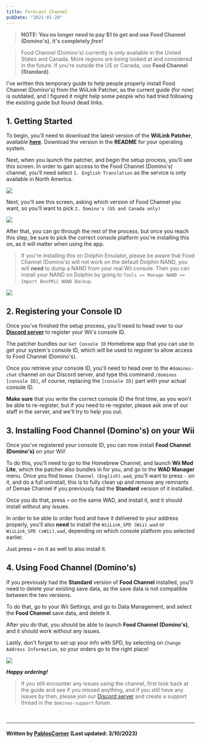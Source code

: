 ```yaml
---
title: Forecast Channel
pubDate: "2021-01-29"
---
```

> **NOTE: You no longer need to pay $1 to get and use Food Channel (Domino's), it's completely *free!***

> Food Channel (Domino's) currently is only available in the United States and Canada. More regions are being looked at and considered in the future. If you're outside the US or Canada, use **Food Channel (Standard)**.

I've written this temporary guide to help people properly install Food Channel (Domino's) from the WiiLink Patcher, as the current guide (for now) is outdated, and I figured it might help some people who had tried following the existing guide but found dead links.

## 1. Getting Started
To begin, you'll need to download the latest version of the **WiiLink Patcher**, available [**here**](https://github.com/WiiLink24/WiiLink24-Patcher/tree/csharp-ver). Download the version in the **README** for your operating system.

Next, when you launch the patcher, and begin the setup process, you'll see this screen. In order to gain access to the Food Channel (Domino's) channel, you'll need select `1. English Translation` as the service is only available in North America.

![](https://i.imgur.com/wfSKwFc.png)

Next, you'll see this screen, asking which version of Food Channel you want, so you'll want to pick `2. Domino's (US and Canada only)`

![](https://i.imgur.com/xZfUCZv.png)

After that, you can go through the rest of the process, but once you reach this step, be sure to pick the correct console platform you're installing this on, as it will matter when using the app.

> If you're installing this on Dolphin Emulator, please be aware that Food Channel (Domino's) will not work on the default Dolphin NAND, you will **need** to dump a NAND from your real Wii console. Then you can install your NAND on Dolphin by going to `Tools => Manage NAND => Import BootMii NAND Backup`.

![](https://i.imgur.com/zkj7kB1.png)

## 2. Registering your Console ID

Once you've finished the setup process, you'll need to head over to our [**Discord server**](https://discord.gg/WiiLink) to register your Wii's console ID.

The patcher bundles our `Get Console ID` Homebrew app that you can use to get your system's console ID, which will be used to register to allow access to Food Channel (Domino's).

Once you retrieve your console ID, you'll need to head over to the `#dominos-chat` channel on our Discord server, and type this command `/dominos [console ID]`, of course, replacing the `[console ID]` part with your actual console ID.

**Make sure** that you write the correct console ID the first time, as you won't be able to re-register, but if you need to re-register, please ask one of our staff in the server, and we'll try to help you out.

## 3. Installing Food Channel (Domino's) on your Wii

Once you've registered your console ID, you can now install **Food Channel (Domino's)** on your Wii!

To do this, you'll need to go to the Homebrew Channel, and launch **Wii Mod Lite**, which the patcher also bundles in for you, and go to the **WAD Manager** menu. Once you find `Demae Channel (English).wad`, you'll want to press `-` on it, and do a full uninstall, this is to fully clean up and remove any remnants of Demae Channel if you previously had the **Standard** version of it installed.

Once you do that, press `+` on the same WAD, and install it, and it should install without any issues.

In order to be able to order food and have it delivered to your address properly, you'll also **need** to install the `WiiLink_SPD (Wii).wad` or `WiiLink_SPD (vWii).wad`, depending on which console platform you selected earlier.

Just press `+` on it as well to also install it.

## 4. Using Food Channel (Domino's)

If you previously had the **Standard** version of **Food Channel** installed, you'll need to delete your existing save data, as the save data is not compatible between the two versions.

To do that, go to your Wii Settings, and go to Data Management, and select the **Food Channel** save data, and delete it.

After you do that, you should be able to launch **Food Channel (Domino's)**, and it should work without any issues.

Lastly, don't forget to set up your info with SPD, by selecting on `Change Address Information`, so your orders go to the right place!

![](https://i.imgur.com/KSbTfyd.png)

***Happy ordering!***

> If you still encounter any issues using the channel, first look back at the guide and see if you missed anything, and if you still have any issues by then, please join our [Discord server](https://discord.gg/WiiLink) and create a support thread in the `dominos-support` forum.
</br>

___

#### Written by [PablosCorner](https://github.com/PablosCorner) (Last updated: 3/10/2023)